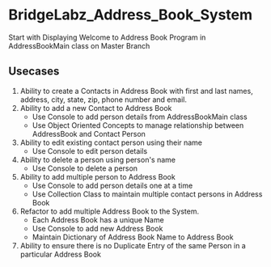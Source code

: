 # BridgeLabz_Address_Book_System
Start with Displaying Welcome to Address Book Program in AddressBookMain class on Master Branch

## Usecases
1. Ability to create a Contacts in Address Book with first and last names, address, city, state, zip, phone number and email.
2. Ability to add a new Contact to Address Book 
    - Use Console to add person details from AddressBookMain class
    - Use Object Oriented Concepts to manage relationship between AddressBook and Contact Person
3. Ability to edit existing contact person using their name
    - Use Console to edit person details
4. Ability to delete a person using person's name 
    - Use Console to delete a person
5. Ability to add multiple person to Address Book
    - Use Console to add person details one at a time
    - Use Collection Class to maintain multiple contact persons in Address Book
6. Refactor to add multiple Address Book to the System. 
    - Each Address Book has a unique Name 
    - Use Console to add new Address Book 
    - Maintain Dictionary of Address Book Name to Address Book
7. Ability to ensure there is no Duplicate Entry of the same Person in a particular Address Book

